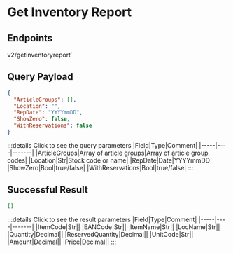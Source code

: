 # Get Inventory Report

## Endpoints

<!--@include: @/dist/md/api_url.md-->v2/getinventoryreport`

## Query Payload
```json
{
  "ArticleGroups": [],
  "Location": "",
  "RepDate": "YYYYmmDD",
  "ShowZero": false,
  "WithReservations": false
}
```
:::details Click to see the query parameters
|Field|Type|Comment|
|-----|----|-------|
|ArticleGroups|Array of article groups|Array of article group codes|
|Location|Str|Stock code or name|
|RepDate|Date|YYYYmmDD|
|ShowZero|Bool|true/false|
|WithReservations|Bool|true/false|
:::

## Successful Result
```json
[]
```
:::details Click to see the result parameters
|Field|Type|Comment|
|-----|----|-------|
|ItemCode|Str||
|EANCode|Str||
|ItemName|Str||
|LocName|Str||
|Quantity|Decimal||
|ReservedQuantity|Decimal||
|UnitCode|Str||
|Amount|Decimal||
|Price|Decimal||
:::